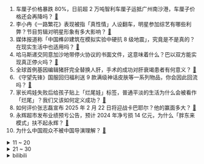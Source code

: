 1. 车厘子价格暴跌 80%，日前超 2 万吨智利车厘子运抵广州南沙港，车厘子价格还会再降吗？ [:link:](https://www.zhihu.com/question/9587133733)
2. 李小冉《一路繁花》表现被指「真性情」人设翻车，明星参加综艺有哪些利弊？节目剪辑对明星形象有多大影响？ [:link:](https://www.zhihu.com/question/9578613656)
3. 媒体报道称「中国榫卯建筑在模拟实验中硬抗 8 级地震」，究竟是不是真的？在现实生活中也适用吗？ [:link:](https://www.zhihu.com/question/8200547200)
4. 哈马斯递交同意加沙地带停火协议的书面文件，这意味着什么？巴以双方能实现真正停火吗？ [:link:](https://www.zhihu.com/question/9692690455)
5. 全球首例基因编辑猪肝完全替换人肝，手术的成功对肝衰竭患者有何意义？ [:link:](https://www.zhihu.com/question/9167516832)
6. 《守望先锋》国服回归福利送 9 款满级神话皮肤等一系列物品，你会因此回流吗？ [:link:](https://www.zhihu.com/question/9639917046)
7. 家长鸡娃失败后给孩子贴上「烂尾娃」标签，普通平淡的生活为什么会被看作「烂尾」？我们又该如何定义成功？ [:link:](https://www.zhihu.com/question/9672223576)
8. 如何评价张志磊宣布 2025 年 2 月 22 日将迎战卡巴耶尔？他的赢面多大？ [:link:](https://www.zhihu.com/question/5223730461)
9. 永辉超市发布业绩预亏公告，预计 2024 年净亏损 14 亿元，为什么「胖东来模式」扶不起永辉？ [:link:](https://www.zhihu.com/question/9601602453)
10. 为什么中国观众不被中国导演理解？ [:link:](https://www.zhihu.com/question/5967782044)
<details>
<summary>11 ~ 20</summary>

11. 电竞选手到一定年龄反应速度就会下降，为什么faker 27还能夺冠？ [:link:](https://www.zhihu.com/question/9592676441)
12. 曾连续亏损 7 年，盒马为何高开低走？同为零售商超，为什么想做「中国版山姆」的盒马在国内打不过山姆？ [:link:](https://www.zhihu.com/question/9584197826)
13. 比亚迪出口汽车的增幅高达 71.8%，位列中国汽车第一，透露出什么信息？ [:link:](https://www.zhihu.com/question/9586211155)
14. 曝赵鑫鑫只卖棋不买棋，一盘棋最高可达 20 万元，以此来看，他是不是才是象棋界隐藏第一人? [:link:](https://www.zhihu.com/question/9574742978)
15. 如何看待中国历史研究院称「北京猿人代表的古人类，确是现代中国人祖先」？有科学依据吗？ [:link:](https://www.zhihu.com/question/362005727)
16. 大批「TikTok 难民」转移阵地，给国内互联网公司带来了哪些新的机会？怎么样才能抓住这波用户？ [:link:](https://www.zhihu.com/question/9669165643)
17. 如果领导在微信上发重要文件，你回复收到却忘记接收，后面想起来已经不能下载，你会怎么办？ [:link:](https://www.zhihu.com/question/6708252798)
18. 为什么看完《魔戒》，无论是电影还是书，明明是一个美好的结局，却感觉很忧伤？ [:link:](https://www.zhihu.com/question/23886814)
19. 心理上连续经历某件事的「刺激」，一般会导致「更敏感」还是能够「脱敏」？ [:link:](https://www.zhihu.com/question/650009784)
20. 为什么手机有BL锁，而电脑没有呢？ [:link:](https://www.zhihu.com/question/9499352012)
</details>
<details>
<summary>21 ~ 30</summary>

21. 你和同事做过最疯狂的事是什么？ [:link:](https://www.zhihu.com/question/653915665)
22. 24-25 赛季英超联赛第21轮诺丁汉森林 1:1 利物浦，如何评价这场比赛？ [:link:](https://www.zhihu.com/question/9616885772)
23. 如何评价mygo中的千早爱音? [:link:](https://www.zhihu.com/question/664256442)
24. 2025 国考笔试成绩和合格分数线公布，你考得怎么样？如何看待今年的分数线？ [:link:](https://www.zhihu.com/question/9604557385)
25. 如何评价2025年1月新番《ave mujica 颂乐人偶》里的角色八幡海铃？ [:link:](https://www.zhihu.com/question/9400506504)
26. 灵活的小个子貌似也是一种优势，那为什么篮球对小个子不太友好？ [:link:](https://www.zhihu.com/question/8182161629)
27. 《原神》有后悔当初只设置七个神吗？七神的故事之后剧情会怎样发展？ [:link:](https://www.zhihu.com/question/645781177)
28. 如何评价《一人之下》漫画701（741）话预告？ [:link:](https://www.zhihu.com/question/9662472475)
29. 明武宗朱厚照造的豹房到底是什么？ [:link:](https://www.zhihu.com/question/367775018)
30. 如何评价《真·三国无双：起源》？ [:link:](https://www.zhihu.com/question/657732560)
</details><details>
<summary>bilibili</summary>

</details>